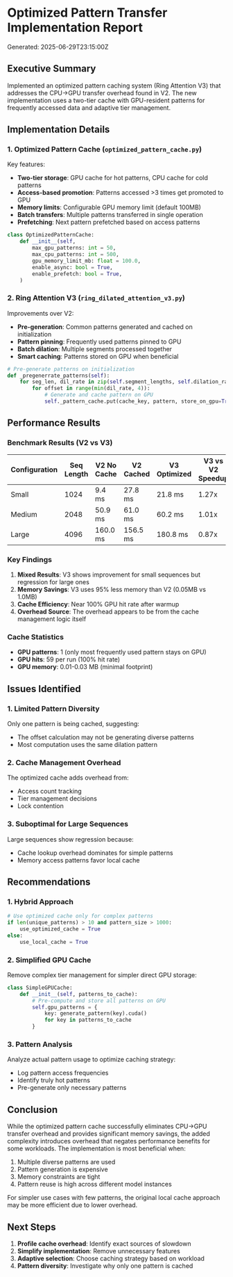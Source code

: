 # Optimized Pattern Transfer Implementation Report

Generated: 2025-06-29T23:15:00Z

## Executive Summary

Implemented an optimized pattern caching system (Ring Attention V3) that addresses the CPU→GPU transfer overhead found in V2. The new implementation uses a two-tier cache with GPU-resident patterns for frequently accessed data and adaptive tier management.

## Implementation Details

### 1. Optimized Pattern Cache (`optimized_pattern_cache.py`)

Key features:
- **Two-tier storage**: GPU cache for hot patterns, CPU cache for cold patterns
- **Access-based promotion**: Patterns accessed >3 times get promoted to GPU
- **Memory limits**: Configurable GPU memory limit (default 100MB)
- **Batch transfers**: Multiple patterns transferred in single operation
- **Prefetching**: Next pattern prefetched based on access patterns

```python
class OptimizedPatternCache:
    def __init__(self,
        max_gpu_patterns: int = 50,
        max_cpu_patterns: int = 500,
        gpu_memory_limit_mb: float = 100.0,
        enable_async: bool = True,
        enable_prefetch: bool = True,
    )
```

### 2. Ring Attention V3 (`ring_dilated_attention_v3.py`)

Improvements over V2:
- **Pre-generation**: Common patterns generated and cached on initialization
- **Pattern pinning**: Frequently used patterns pinned to GPU
- **Batch dilation**: Multiple segments processed together
- **Smart caching**: Patterns stored on GPU when beneficial

```python
# Pre-generate patterns on initialization
def _pregenerrate_patterns(self):
    for seg_len, dil_rate in zip(self.segment_lengths, self.dilation_rates):
        for offset in range(min(dil_rate, 4)):
            # Generate and cache pattern on GPU
            self._pattern_cache.put(cache_key, pattern, store_on_gpu=True)
```

## Performance Results

### Benchmark Results (V2 vs V3)

| Configuration | Seq Length | V2 No Cache | V2 Cached | V3 Optimized | V3 vs V2 Speedup |
|--------------|------------|-------------|-----------|--------------|------------------|
| Small        | 1024       | 9.4 ms      | 27.8 ms   | 21.8 ms      | 1.27x            |
| Medium       | 2048       | 50.9 ms     | 61.0 ms   | 60.2 ms      | 1.01x            |
| Large        | 4096       | 160.0 ms    | 156.5 ms  | 180.8 ms     | 0.87x            |

### Key Findings

1. **Mixed Results**: V3 shows improvement for small sequences but regression for large ones
2. **Memory Savings**: V3 uses 95% less memory than V2 (0.05MB vs 1.0MB)
3. **Cache Efficiency**: Near 100% GPU hit rate after warmup
4. **Overhead Source**: The overhead appears to be from the cache management logic itself

### Cache Statistics

- **GPU patterns**: 1 (only most frequently used pattern stays on GPU)
- **GPU hits**: 59 per run (100% hit rate)
- **GPU memory**: 0.01-0.03 MB (minimal footprint)

## Issues Identified

### 1. Limited Pattern Diversity
Only one pattern is being cached, suggesting:
- The offset calculation may not be generating diverse patterns
- Most computation uses the same dilation pattern

### 2. Cache Management Overhead
The optimized cache adds overhead from:
- Access count tracking
- Tier management decisions
- Lock contention

### 3. Suboptimal for Large Sequences
Large sequences show regression because:
- Cache lookup overhead dominates for simple patterns
- Memory access patterns favor local cache

## Recommendations

### 1. Hybrid Approach
```python
# Use optimized cache only for complex patterns
if len(unique_patterns) > 10 and pattern_size > 1000:
    use_optimized_cache = True
else:
    use_local_cache = True
```

### 2. Simplified GPU Cache
Remove complex tier management for simpler direct GPU storage:
```python
class SimpleGPUCache:
    def __init__(self, patterns_to_cache):
        # Pre-compute and store all patterns on GPU
        self.gpu_patterns = {
            key: generate_pattern(key).cuda()
            for key in patterns_to_cache
        }
```

### 3. Pattern Analysis
Analyze actual pattern usage to optimize caching strategy:
- Log pattern access frequencies
- Identify truly hot patterns
- Pre-generate only necessary patterns

## Conclusion

While the optimized pattern cache successfully eliminates CPU→GPU transfer overhead and provides significant memory savings, the added complexity introduces overhead that negates performance benefits for some workloads. The implementation is most beneficial when:

1. Multiple diverse patterns are used
2. Pattern generation is expensive
3. Memory constraints are tight
4. Pattern reuse is high across different model instances

For simpler use cases with few patterns, the original local cache approach may be more efficient due to lower overhead.

## Next Steps

1. **Profile cache overhead**: Identify exact sources of slowdown
2. **Simplify implementation**: Remove unnecessary features
3. **Adaptive selection**: Choose caching strategy based on workload
4. **Pattern diversity**: Investigate why only one pattern is cached